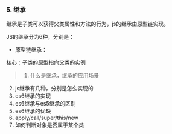 ### 5. 继承
继承是子类可以获得父类属性和方法的行为，js的继承由原型链实现。

JS的继承分为6种，分别是：
* 原型链继承：

核心：子类的原型指向父类的实例










> 1. 什么是继承，继承的应用场景
2. js继承有几种，分别是怎么实现的
3. es6继承的实现
4. es6继承与es5继承的区别
5. es6继承的优缺
6. apply/call/super/this/new
7. 如何判断对象是否属于某个类



